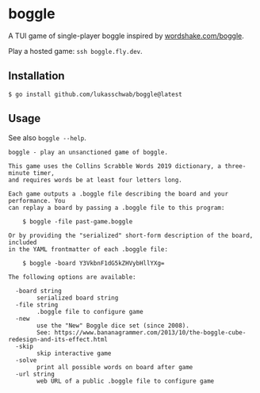 # boggle

A TUI game of single-player boggle inspired by [wordshake.com/boggle](https://wordshake.com/boggle).

Play a hosted game: `ssh boggle.fly.dev`.

## Installation

```console
$ go install github.com/lukasschwab/boggle@latest
```

## Usage

See also `boggle --help`.

```
boggle - play an unsanctioned game of boggle.

This game uses the Collins Scrabble Words 2019 dictionary, a three-minute timer,
and requires words be at least four letters long.

Each game outputs a .boggle file describing the board and your performance. You
can replay a board by passing a .boggle file to this program:

    $ boggle -file past-game.boggle

Or by providing the "serialized" short-form description of the board, included
in the YAML frontmatter of each .boggle file:

    $ boggle -board Y3VkbnF1dG5kZHVybHllYXg=

The following options are available:

  -board string
        serialized board string
  -file string
        .boggle file to configure game
  -new
        use the "New" Boggle dice set (since 2008).
        See: https://www.bananagrammer.com/2013/10/the-boggle-cube-redesign-and-its-effect.html
  -skip
        skip interactive game
  -solve
        print all possible words on board after game
  -url string
        web URL of a public .boggle file to configure game
```
